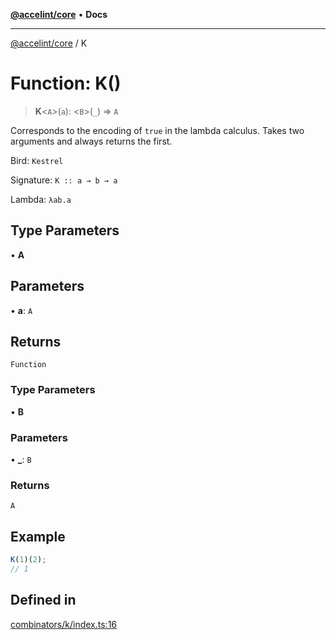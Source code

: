 [**@accelint/core**](../README.md) • **Docs**

***

[@accelint/core](../README.md) / K

# Function: K()

> **K**\<`A`\>(`a`): \<`B`\>(`_`) => `A`

Corresponds to the encoding of `true` in the lambda calculus.
Takes two arguments and always returns the first.

Bird: `Kestrel`

Signature: `K :: a → b → a`

Lambda: `λab.a`

## Type Parameters

• **A**

## Parameters

• **a**: `A`

## Returns

`Function`

### Type Parameters

• **B**

### Parameters

• **\_**: `B`

### Returns

`A`

## Example

```ts
K(1)(2);
// 1
```

## Defined in

[combinators/k/index.ts:16](https://github.com/gohypergiant/standard-toolkit/blob/87ae5060c82d212b75a10cafb0030b08916e90f1/packages/core/src/combinators/k/index.ts#L16)
